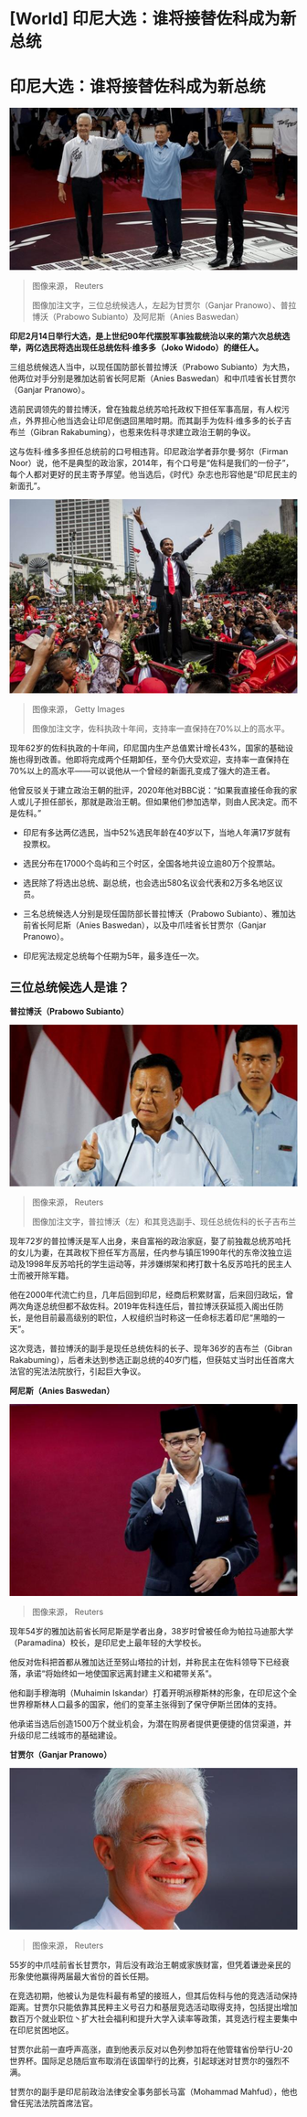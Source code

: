 # [World] 印尼大选：谁将接替佐科成为新总统

#  印尼大选：谁将接替佐科成为新总统


![Ganjar Pranowo, Prabowo Subianto, Anies Baswedan hold hands as they attend a televised debate at the election commission headquarters in Jakarta, Indonesia, December 12, 2023.](_132629172_44826dd71439657bbd5b337ad1027f2329115d5a-1.jpg)

> 图像来源，  Reuters
>
> 图像加注文字，三位总统候选人，左起为甘贾尔（Ganjar Pranowo）、普拉博沃（Prabowo Subianto）及阿尼斯（Anies Baswedan）

**印尼2月14日举行大选，是上世纪90年代摆脱军事独裁统治以来的第六次总统选举，两亿选民将选出现任总统佐科·维多多（Joko Widodo）的继任人。**

三组总统候选人当中，以现任国防部长普拉博沃（Prabowo Subianto）为大热，他两位对手分别是雅加达前省长阿尼斯（Anies Baswedan）和中爪哇省长甘贾尔（Ganjar Pranowo）。

选前民调领先的普拉博沃，曾在独裁总统苏哈托政权下担任军事高层，有人权污点，外界担心他当选会让印尼倒退回黑暗时期。而其副手为佐科·维多多的长子吉布兰（Gibran Rakabuming），也惹来佐科寻求建立政治王朝的争议。

这与佐科·维多多担任总统前的口号相违背。印尼政治学者菲尔曼·努尔（Firman Noor）说，他不是典型的政治家，2014年，有个口号是“佐科是我们的一份子”，每个人都对更好的民主寄予厚望。他当选后，《时代》杂志也形容他是“印尼民主的新面孔”。

![Indonesian President Joko Widodo waves to the crowd while on his journey to Presidential Palace by carriage during the ceremonial parade on 20 October 2014 in Jakarta, Indonesia.](_85784193_gettyimages-457542824.jpg)

> 图像来源，  Getty Images
>
> 图像加注文字，佐科执政十年间，支持率一直保持在70%以上的高水平。

现年62岁的佐科执政的十年间，印尼国内生产总值累计增长43%，国家的基础设施也得到改善。他即将完成两个任期卸任，至今仍大受欢迎，支持率一直保持在70%以上的高水平——可以说他从一个曾经的新面孔变成了强大的造王者。

他曾反驳关于建立政治王朝的批评，2020年他对BBC说：“如果我直接任命我的家人或儿子担任部长，那就是政治王朝。但如果他们参加选举，则由人民决定。而不是佐科。”

  * 印尼有多达两亿选民，当中52%选民年龄在40岁以下，当地人年满17岁就有投票权。 

  * 选民分布在17000个岛屿和三个时区，全国各地共设立逾80万个投票站。 

  * 选民除了将选出总统、副总统，也会选出580名议会代表和2万多名地区议员。 

  * 三名总统候选人分别是现任国防部长普拉博沃（Prabowo Subianto）、雅加达前省长阿尼斯（Anies Baswedan），以及中爪哇省长甘贾尔（Ganjar Pranowo）。 

  * 印尼宪法规定总统每个任期为5年，最多连任一次。 

##  三位总统候选人是谁？

**普拉博沃（Prabowo Subianto）**

![Prabowo Subianto \(left\) and Gibran Raka](_132620274_eda91f1c532402475ee06316502b3a5b1d4b8f19.jpg)

> 图像来源，  Reuters
>
> 图像加注文字，普拉博沃（左）和其竞选副手、现任总统佐科的长子吉布兰

现年72岁的普拉博沃是军人出身，来自富裕的政治家庭，娶了前独裁总统苏哈托的女儿为妻，在其政权下担任军方高层，任内参与镇压1990年代的东帝汶独立运动及1998年反苏哈托的学生运动等，并涉嫌绑架和拷打数十名反苏哈托的民主人士而被开除军籍。

他在2000年代流亡约旦，几年后回到印尼，经商后积累财富，后来回归政坛，曾两次角逐总统但都不敌佐科。2019年佐科连任后，普拉博沃获延揽入阁出任防长，是他目前最高级别的职位，人权组织当时称这一任命标志着印尼“黑暗的一天”。

这次竞选，普拉博沃的副手是现任总统佐科的长子、现年36岁的吉布兰（Gibran Rakabuming），后者未达到参选正副总统的40岁门槛，但获姑丈当时出任首席大法官的宪法法院放行，引起巨大争议。

**阿尼斯（Anies Baswedan）**

![Anies Baswedan](_132620100_8e8a646785f1574131a300b1ddaa55b2a9a69a0c0_0_5500_36671000x667.jpg)

> 图像来源，  Reuters

现年54岁的雅加达前省长阿尼斯是学者出身，38岁时曾被任命为帕拉马迪那大学（Paramadina）校长，是印尼史上最年轻的大学校长。

他反对佐科把首都从雅加达迁至努山塔拉的计划，并称民主在佐科领导下已经衰落，承诺“将始终如一地使国家远离封建主义和裙带关系”。

他和副手穆海明（Muhaimin Iskandar）打着开明派穆斯林的形象，在印尼这个全世界穆斯林人口最多的国家，他们的变革主张得到了保守伊斯兰团体的支持。

他承诺当选后创造1500万个就业机会，为潜在购房者提供更便捷的信贷渠道，并升级印尼二线城市的基础建设。

**甘贾尔（Ganjar Pranowo）**

![Ganjar Pranowo](_132620272_ganjarpranowo.jpg)

> 图像来源，  Reuters

55岁的中爪哇前省长甘贾尔，背后没有政治王朝或家族财富，但凭着谦逊亲民的形象使他赢得两届最大省份的首长任期。

在竞选初期，他被认为是佐科最有希望的接班人，但其后佐科与他的竞选活动保持距离。甘贾尔只能依靠其民粹主义号召力和基层竞选活动取得支持，包括提出增加数百万个就业职位丶扩大社会福利和提升大学入读率等政策，其竞选行程主要集中在印尼贫困地区。

甘贾尔此前一直呼声高涨，直到他表示反对以色列参加将在他管辖省份举行U-20世界杯。国际足总随后宣布取消在该国举行的比赛，引起球迷对甘贾尔的强烈不满。

甘贾尔的副手是印尼前政治法律安全事务部长马富（Mohammad Mahfud），他也曾任宪法法院首席法官。


